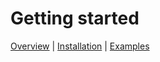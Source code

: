 # Getting started

[Overview](getting_started/overview.md) | [Installation](getting_started/installation.md) | [Examples](getting_started/examples.md)